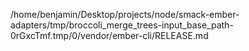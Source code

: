 /home/benjamin/Desktop/projects/node/smack-ember-adapters/tmp/broccoli_merge_trees-input_base_path-0rGxcTmf.tmp/0/vendor/ember-cli/RELEASE.md